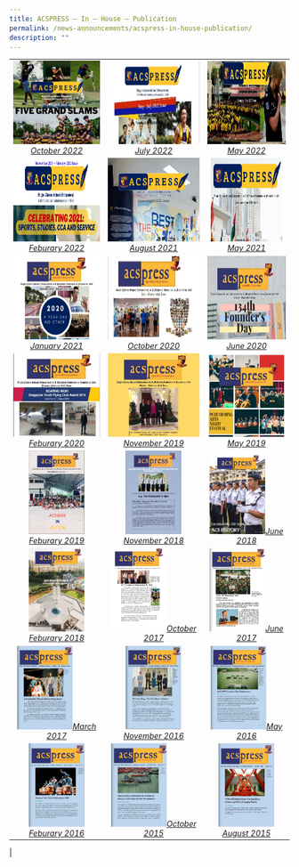```yaml
---
title: ACSPRESS – In – House – Publication
permalink: /news-announcements/acspress-in-house-publication/
description: ""
---
```

|   |   |   |
|:---:|:---:|:---:|
|  <a href="https://sites.acsindep.edu.sg/ACS%20Magazines/ACS%20Magazines%201941/"> <img src="/images/Happenings/FINAL-DRAFT-ACSPRESS-OCT 2022.png" style="height:150px;width:600px"><i>October 2022</i></a> |   <a href="https://sites.acsindep.edu.sg/ACS%20Magazines/ACS%20Magazine%201946/"> <img src="/images/Happenings/ACS-Press-June-2022.jpg" style="height:150px;width:600px"><i>July 2022</i></a> |   <a href="https://sites.acsindep.edu.sg/ACS%20Magazines/ACS%20Magazine%201947/"> <img src="/images/Happenings/ACS-Press-May-2022.jpg" style="height:150px;width:600px"><i>May 2022</i></a> |
| <a href="https://sites.acsindep.edu.sg/ACS%20Magazines/ACS%20Magazine%201948/"> <img src="/images/Happenings/ACS-Press-Feb_2022.png" style="height:150px;width:600px"><i>Feburary 2022</i></a>  |  <a href="https://sites.acsindep.edu.sg/ACS%20Magazines/ACS%20Magazine%201949/"> <img src="/images/Happenings/ACS-Press-June-August-2021.jpg" style="height:150px;width:600px"><i>August 2021</i></a> |  <a href="https://sites.acsindep.edu.sg/ACS%20Magazines/ACS%20Magazine%201950/"> <img src="/images/Happenings/ACSPress-May 2021.jpg" style="height:150px;width:600px"><i>May 2021</i></a> | 
| <a href="https://sites.acsindep.edu.sg/ACS%20Magazines/ACS%20Magazine%201948/"> <img src="/images/Happenings/ACSPress-January-2021.png" style="height:150px;width:600px"><i>January 2021</i></a>  |  <a href="https://sites.acsindep.edu.sg/ACS%20Magazines/ACS%20Magazine%201949/"> <img src="/images/Happenings/ACS-Press-Oct-2020.jpg" style="height:150px;width:600px"><i>October 2020</i></a> |  <a href="https://sites.acsindep.edu.sg/ACS%20Magazines/ACS%20Magazine%201950/"> <img src="/images/Happenings/ACS-Press-June-2020.jpg" style="height:150px;width:600px"><i>June 2020</i></a> |
| <a href="https://sites.acsindep.edu.sg/ACS%20Magazines/ACS%20Magazine%201948/"> <img src="/images/Happenings/ACS-Press-jan-feb-2020.jpg" style="height:150px;width:600px"><i>Feburary 2020</i></a>  |  <a href="https://sites.acsindep.edu.sg/ACS%20Magazines/ACS%20Magazine%201949/"> <img src="/images/Happenings/ACS-Press-Oct_Nov-2019.jpg" style="height:150px;width:600px"><i>November 2019</i></a> |  <a href="https://sites.acsindep.edu.sg/ACS%20Magazines/ACS%20Magazine%201950/"> <img src="/images/Happenings/ACSpress-Term-2-July-2019.jpg" style="height:150px;width:600px"><i>May 2019</i></a> |
| <a href="https://sites.acsindep.edu.sg/ACS%20Magazines/ACS%20Magazine%201948/"> <img src="/images/Happenings/ACS-Press-Jan-Feb-2019.png" style="height:150px;width:100px"><i>Feburary 2019</i></a>  |  <a href="https://sites.acsindep.edu.sg/ACS%20Magazines/ACS%20Magazine%201949/"> <img src="/images/Happenings/ACS-press-Oct-2018.png" style="height:150px;width:100px"><i>November 2018</i></a> |  <a href="https://sites.acsindep.edu.sg/ACS%20Magazines/ACS%20Magazine%201950/"> <img src="/images/Happenings/ACS-Press-May-2018.png" style="height:150px;width:100px"><i>June 2018</i></a> |
| <a href="https://sites.acsindep.edu.sg/ACS%20Magazines/ACS%20Magazine%201948/"> <img src="/images/Happenings/ACSPress-Feb-2018.png" style="height:150px;width:100px"><i>Feburary 2018</i></a>  |  <a href="https://sites.acsindep.edu.sg/ACS%20Magazines/ACS%20Magazine%201949/"> <img src="/images/Happenings/ACSpress-OctNov-2017.jpg" style="height:150px;width:100px"><i>October 2017</i></a> |  <a href="https://sites.acsindep.edu.sg/ACS%20Magazines/ACS%20Magazine%201950/"> <img src="/images/Happenings/ACS-Press-2017-June.jpg" style="height:150px;width:100px"><i>June 2017</i></a> |
| <a href="https://sites.acsindep.edu.sg/ACS%20Magazines/ACS%20Magazine%201948/"> <img src="/images/Happenings/ACS-Press-2017-March.jpg" style="height:150px;width:100px"><i>March 2017</i></a>  |  <a href="https://sites.acsindep.edu.sg/ACS%20Magazines/ACS%20Magazine%201949/"> <img src="/images/Happenings/ACS-Press-2016-Nov.jpg" style="height:150px;width:100px"><i>November 2016</i></a> |  <a href="https://sites.acsindep.edu.sg/ACS%20Magazines/ACS%20Magazine%201950/"> <img src="/images/Happenings/ACS-Press-2016-May.jpg" style="height:150px;width:100px"><i>May 2016 </i></a> |
| <a href="https://sites.acsindep.edu.sg/ACS%20Magazines/ACS%20Magazine%201948/"> <img src="/images/Happenings/ACS-Press-2016-Feb.jpg" style="height:150px;width:100px"><i>Feburary 2016</i></a>  |  <a href="https://sites.acsindep.edu.sg/ACS%20Magazines/ACS%20Magazine%201949/"> <img src="/images/Happenings/ACS-Press-2015-Oct.jpg" style="height:150px;width:100px"><i>October 2015</i></a> |  <a href="https://sites.acsindep.edu.sg/ACS%20Magazines/ACS%20Magazine%201950/"> <img src="/images/Happenings/ACS-Press-2015-Aug.jpg" style="height:150px;width:100px"><i>August 2015</i></a> |
|